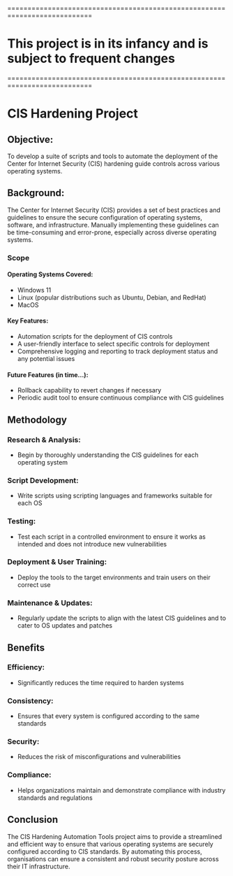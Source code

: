 ===========================================================================
# This project is in its infancy and is subject to frequent changes
===========================================================================

# CIS Hardening Project

## Objective:
To develop a suite of scripts and tools to automate the deployment of the Center for Internet Security (CIS) hardening guide controls across various operating systems.

## Background:
The Center for Internet Security (CIS) provides a set of best practices and guidelines to ensure the secure configuration of operating systems, software, and infrastructure. Manually implementing these guidelines can be time-consuming and error-prone, especially across diverse operating systems.

### Scope

#### Operating Systems Covered:

* Windows 11
* Linux (popular distributions such as Ubuntu, Debian, and RedHat)
* MacOS

#### Key Features:

* Automation scripts for the deployment of CIS controls
* A user-friendly interface to select specific controls for deployment
* Comprehensive logging and reporting to track deployment status and any potential issues

#### Future Features (in time...):

* Rollback capability to revert changes if necessary
* Periodic audit tool to ensure continuous compliance with CIS guidelines

## Methodology

### Research & Analysis: 

* Begin by thoroughly understanding the CIS guidelines for each operating system

### Script Development: 

* Write scripts using scripting languages and frameworks suitable for each OS

### Testing:

* Test each script in a controlled environment to ensure it works as intended and does not introduce new vulnerabilities

### Deployment & User Training:

* Deploy the tools to the target environments and train users on their correct use

### Maintenance & Updates:

* Regularly update the scripts to align with the latest CIS guidelines and to cater to OS updates and patches

## Benefits

### Efficiency:

* Significantly reduces the time required to harden systems

### Consistency:

* Ensures that every system is configured according to the same standards

### Security:

* Reduces the risk of misconfigurations and vulnerabilities

### Compliance:

* Helps organizations maintain and demonstrate compliance with industry standards and regulations

## Conclusion

The CIS Hardening Automation Tools project aims to provide a streamlined and efficient way to ensure that various operating systems are securely configured according to CIS standards. By automating this process, organisations can ensure a consistent and robust security posture across their IT infrastructure.
